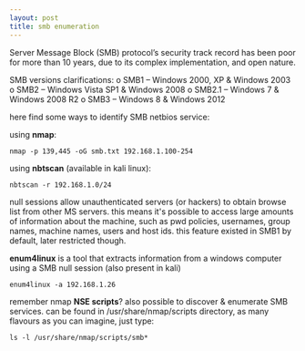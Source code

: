 ```yaml
---
layout: post
title: smb enumeration
---
```

Server Message Block (SMB) protocol’s security track record has been poor for more than 10 years, due to its complex implementation, and open nature.


SMB versions clarifications:
o SMB1 – Windows 2000, XP & Windows 2003
o SMB2 – Windows Vista SP1 & Windows 2008
o SMB2.1 – Windows 7 & Windows 2008  R2
o SMB3 – Windows 8 & Windows 2012


here find some ways to identify SMB netbios service:


using **nmap**:
```
nmap -p 139,445	-oG smb.txt 192.168.1.100‐254
```


using **nbtscan** (available in kali linux):
```
nbtscan	-r 192.168.1.0/24
```


null sessions allow unauthenticated servers (or hackers) to obtain browse list from other MS servers. this means it's possible to access large amounts of information about the machine, such as pwd policies, usernames, group names, machine names, users and host ids. this feature existed in SMB1 by default, later restricted though.

**enum4linux** is a tool that extracts information from a windows computer using a SMB null session (also present in kali)
```
enum4linux -a 192.168.1.26
```


remember nmap **NSE scripts**? also possible to discover & enumerate SMB services. can be found in /usr/share/nmap/scripts directory, as many flavours as you can imagine, just type:
```
ls -l /usr/share/nmap/scripts/smb*
```
